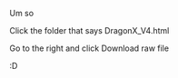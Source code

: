 <p>Um so</p>
</p>Click the folder that says DragonX_V4.html</p>
</p>Go to the right and click Download raw file</p>
<p>:D</p>
